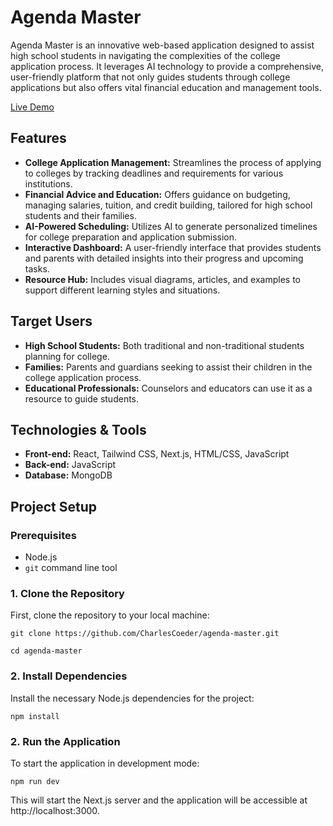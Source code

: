 # Agenda Master

Agenda Master is an innovative web-based application designed to assist high school students in navigating the complexities of the college application process. It leverages AI technology to provide a comprehensive, user-friendly platform that not only guides students through college applications but also offers vital financial education and management tools.

[Live Demo](https://agenda-master-psi.vercel.app/)

## Features

- **College Application Management:** Streamlines the process of applying to colleges by tracking deadlines and requirements for various institutions.
- **Financial Advice and Education:** Offers guidance on budgeting, managing salaries, tuition, and credit building, tailored for high school students and their families.
- **AI-Powered Scheduling:** Utilizes AI to generate personalized timelines for college preparation and application submission.
- **Interactive Dashboard:** A user-friendly interface that provides students and parents with detailed insights into their progress and upcoming tasks.
- **Resource Hub:** Includes visual diagrams, articles, and examples to support different learning styles and situations.

## Target Users

- **High School Students:** Both traditional and non-traditional students planning for college.
- **Families:** Parents and guardians seeking to assist their children in the college application process.
- **Educational Professionals:** Counselors and educators can use it as a resource to guide students.

## Technologies & Tools

- **Front-end:** React, Tailwind CSS, Next.js, HTML/CSS, JavaScript
- **Back-end:** JavaScript
- **Database:** MongoDB

## Project Setup

### Prerequisites

- Node.js
- `git` command line tool

### 1. Clone the Repository

First, clone the repository to your local machine:

```git clone https://github.com/CharlesCoeder/agenda-master.git```

```cd agenda-master```

### 2. Install Dependencies

Install the necessary Node.js dependencies for the project:

 ```npm install```

 ### 2. Run the Application
 To start the application in development mode:
 
```npm run dev```

This will start the Next.js server and the application will be accessible at http://localhost:3000.
